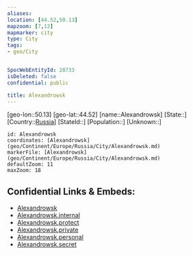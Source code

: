 ```yaml
---
aliases: 
location: [44.52,50.13]
mapzoom: [7,12] 
mapmarker: city 
type: City
tags:
- geo/City


SpocWebEntityId: 28733
isDeleted: false
confidential: public

title: Alexandrowsk
---
```

[geo-lon::50.13]
[geo-lat::44.52]
[name::Alexandrowsk]
[State::]
[Country::[Russia](geo/Continent/Europe/Russia.md)]
[StateId::]
[Population::]
[Unknown::]


```leaflet
id: Alexandrowsk
coordinates: [Alexandrowsk](geo/Continent/Europe/Russia/City/Alexandrowsk.md)
markerFile: [Alexandrowsk](geo/Continent/Europe/Russia/City/Alexandrowsk.md)
defaultZoom: 11 
maxZoom: 18
```


## Confidential Links & Embeds: 
- [Alexandrowsk](../../../../../../_public/geo/Continent/Europe/Russia/City/Alexandrowsk.md) 
- [Alexandrowsk.internal](../../../../../../_internal/geo/Continent/Europe/Russia/City/Alexandrowsk.internal.md) 
- [Alexandrowsk.protect](../../../../../../_protect/geo/Continent/Europe/Russia/City/Alexandrowsk.protect.md) 
- [Alexandrowsk.private](../../../../../../_private/geo/Continent/Europe/Russia/City/Alexandrowsk.private.md) 
- [Alexandrowsk.personal](../../../../../../_personal/geo/Continent/Europe/Russia/City/Alexandrowsk.personal.md) 
- [Alexandrowsk.secret](../../../../../../_secret/geo/Continent/Europe/Russia/City/Alexandrowsk.secret.md) 
